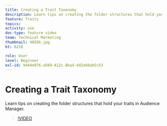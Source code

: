 ```yaml
---
title: Creating a Trait Taxonomy
description: Learn tips on creating the folder structures that hold your traits in Audience Manager.
feature: Traits
topics: 
activity: use
doc-type: feature video
team: Technical Marketing
thumbnail: 40266.jpg
kt: 6216

role: User
level: Beginner
exl-id: 9444e976-a569-412c-8ba4-dd2a66ab5c53
---
```

# Creating a Trait Taxonomy

Learn tips on creating the folder structures that hold your traits in Audience Manager.

>[!VIDEO](https://video.tv.adobe.com/v/40266/?quality=12&learn=on)
